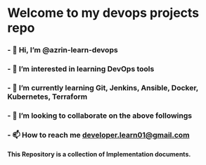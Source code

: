 # Welcome to my devops projects repo

### - 👋 Hi, I’m @azrin-learn-devops
### - 👀 I’m interested in learning DevOps tools
### - 🌱 I’m currently learning Git, Jenkins, Ansible, Docker, Kubernetes, Terraform
### - 💞️ I’m looking to collaborate on the above followings
### - 📫 How to reach me developer.learn01@gmail.com


#### **This Repository is a collection of Implementation documents.**


<!---
Purposes:

This repository contain setting up a DevOps CI/CD Pipeline using

**Git**
**Jenkins**
**Maven**
**Ansible**
**Docker**
**Kubernetes**

--->
